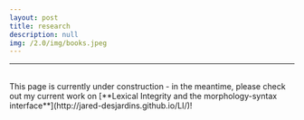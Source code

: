 ```yaml
---
layout: post
title: research
description: null
img: /2.0/img/books.jpeg
---
```


***
<br>
This page is currently under construction - in the meantime, please check out my current work on [**Lexical Integrity and the morphology-syntax interface**](http://jared-desjardins.github.io/LI/)!
